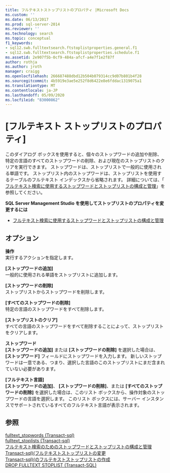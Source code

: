 ```yaml
---
title: フルテキストストップリストのプロパティ |Microsoft Docs
ms.custom: ''
ms.date: 06/13/2017
ms.prod: sql-server-2014
ms.reviewer: ''
ms.technology: search
ms.topic: conceptual
f1_keywords:
- sql12.swb.fulltextsearch.ftstoplistproperties.general.f1
- sql12.swb.fulltextsearch.ftstoplistproperties.schedule.f1
ms.assetid: 2e907f5b-0cf9-484a-afcf-a4e7f1e2f87f
author: rothja
ms.author: jroth
manager: craigg
ms.openlocfilehash: 266687488dbd12b504b079314cc9d07b801b4f28
ms.sourcegitcommit: 4b5919e3ae5e252f8d6422e8e6fddac1319075a1
ms.translationtype: MT
ms.contentlocale: ja-JP
ms.lasthandoff: 05/09/2020
ms.locfileid: "83000862"
---
```

# <a name="full-text-stoplist-properties"></a>[フルテキスト ストップリストのプロパティ]
  このダイアログ ボックスを使用すると、個々のストップワードの追加や削除、特定の言語のすべてのストップワードの削除、および現在のストップリストのクリアを実行できます。 ストップワードは、ストップリストで一般的に使用される単語です。 ストップリスト内のストップワードは、ストップリストを使用するテーブルのフルテキスト インデックスから省略されます。 詳細については、「 [フルテキスト検索に使用するストップワードとストップリストの構成と管理](../relational-databases/search/full-text-search.md)」を参照してください。  
  
 **SQL Server Management Studio を使用してストップリストのプロパティを変更するには**  
  
-   [フルテキスト検索に使用するストップワードとストップリストの構成と管理](../relational-databases/search/full-text-search.md)  
  
## <a name="options"></a>オプション  
 **操作**  
 実行するアクションを指定します。  
  
 **[ストップワードの追加]**  
 一般的に使用される単語をストップリストに追加します。  
  
 **[ストップワードの削除]**  
 ストップリストからストップワードを削除します。  
  
 **[すべてのストップワードの削除]**  
 特定の言語のストップワードをすべて削除します。  
  
 **[ストップリストのクリア]**  
 すべての言語のストップワードをすべて削除することによって、ストップリストをクリアします。  
  
 **ストップワード**  
 **[ストップワードの追加]** または **[ストップワードの削除]** を選択した場合は、 **[ストップワード]** フィールドにストップワードを入力します。 新しいストップワードは一意である、つまり、選択した言語のこのストップリストにまだ含まれていない必要があります。  
  
 **[フルテキスト言語]**  
 **[ストップワードの追加]**、 **[ストップワードの削除]**、または **[すべてのストップワードの削除]** を選択した場合は、このリスト ボックスから、操作対象のストップワードの言語を選択します。 このリスト ボックスには、サーバー インスタンスでサポートされているすべてのフルテキスト言語が表示されます。  
  
## <a name="see-also"></a>参照  
 [fulltext_stopwords &#40;Transact-sql&#41;](/sql/relational-databases/system-catalog-views/sys-fulltext-stopwords-transact-sql)   
 [fulltext_stoplists &#40;Transact-sql&#41;](/sql/relational-databases/system-catalog-views/sys-fulltext-stoplists-transact-sql)   
 [フルテキスト検索のためのストップワードとストップリストの構成と管理](../relational-databases/search/full-text-search.md)   
 [Transact-sql&#41;&#40;フルテキストストップリストの変更](/sql/t-sql/statements/alter-fulltext-stoplist-transact-sql)   
 [Transact-sql&#41;&#40;のフルテキストストップリストの作成](/sql/t-sql/statements/create-fulltext-stoplist-transact-sql)   
 [DROP FULLTEXT STOPLIST &#40;Transact-SQL&#41;](/sql/t-sql/statements/drop-fulltext-stoplist-transact-sql)  
  
  
